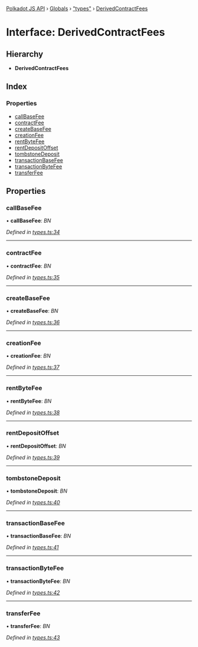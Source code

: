 [Polkadot JS API](../README.md) › [Globals](../globals.md) › ["types"](../modules/_types_.md) › [DerivedContractFees](_types_.derivedcontractfees.md)

# Interface: DerivedContractFees

## Hierarchy

* **DerivedContractFees**

## Index

### Properties

* [callBaseFee](_types_.derivedcontractfees.md#callbasefee)
* [contractFee](_types_.derivedcontractfees.md#contractfee)
* [createBaseFee](_types_.derivedcontractfees.md#createbasefee)
* [creationFee](_types_.derivedcontractfees.md#creationfee)
* [rentByteFee](_types_.derivedcontractfees.md#rentbytefee)
* [rentDepositOffset](_types_.derivedcontractfees.md#rentdepositoffset)
* [tombstoneDeposit](_types_.derivedcontractfees.md#tombstonedeposit)
* [transactionBaseFee](_types_.derivedcontractfees.md#transactionbasefee)
* [transactionByteFee](_types_.derivedcontractfees.md#transactionbytefee)
* [transferFee](_types_.derivedcontractfees.md#transferfee)

## Properties

###  callBaseFee

• **callBaseFee**: *BN*

*Defined in [types.ts:34](https://github.com/polkadot-js/api/blob/2be97310d3/packages/api-derive/src/types.ts#L34)*

___

###  contractFee

• **contractFee**: *BN*

*Defined in [types.ts:35](https://github.com/polkadot-js/api/blob/2be97310d3/packages/api-derive/src/types.ts#L35)*

___

###  createBaseFee

• **createBaseFee**: *BN*

*Defined in [types.ts:36](https://github.com/polkadot-js/api/blob/2be97310d3/packages/api-derive/src/types.ts#L36)*

___

###  creationFee

• **creationFee**: *BN*

*Defined in [types.ts:37](https://github.com/polkadot-js/api/blob/2be97310d3/packages/api-derive/src/types.ts#L37)*

___

###  rentByteFee

• **rentByteFee**: *BN*

*Defined in [types.ts:38](https://github.com/polkadot-js/api/blob/2be97310d3/packages/api-derive/src/types.ts#L38)*

___

###  rentDepositOffset

• **rentDepositOffset**: *BN*

*Defined in [types.ts:39](https://github.com/polkadot-js/api/blob/2be97310d3/packages/api-derive/src/types.ts#L39)*

___

###  tombstoneDeposit

• **tombstoneDeposit**: *BN*

*Defined in [types.ts:40](https://github.com/polkadot-js/api/blob/2be97310d3/packages/api-derive/src/types.ts#L40)*

___

###  transactionBaseFee

• **transactionBaseFee**: *BN*

*Defined in [types.ts:41](https://github.com/polkadot-js/api/blob/2be97310d3/packages/api-derive/src/types.ts#L41)*

___

###  transactionByteFee

• **transactionByteFee**: *BN*

*Defined in [types.ts:42](https://github.com/polkadot-js/api/blob/2be97310d3/packages/api-derive/src/types.ts#L42)*

___

###  transferFee

• **transferFee**: *BN*

*Defined in [types.ts:43](https://github.com/polkadot-js/api/blob/2be97310d3/packages/api-derive/src/types.ts#L43)*

